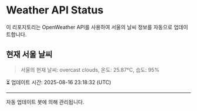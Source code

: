 
# Weather API Status

이 리포지토리는 OpenWeather API를 사용하여 서울의 날씨 정보를 자동으로 업데이트합니다.

## 현재 서울 날씨
> 서울의 현재 날씨: overcast clouds, 온도: 25.87°C, 습도: 95%

⏳ 업데이트 시간: 2025-08-16 23:18:32 (UTC)

---
자동 업데이트 봇에 의해 관리됩니다.
